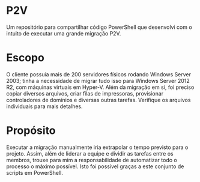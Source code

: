 # P2V
Um repositório para compartilhar código PowerShell que desenvolvi com o intuito de executar uma grande migração P2V.

# Escopo
O cliente possuía mais de 200 servidores físicos rodando Windows Server 2003; tinha a necessidade de migrar tudo isso para Windows Server 2012 R2, com máquinas virtuais em Hyper-V. Além da migração em si, foi preciso copiar diversos arquivos, criar filas de impressoras, provisionar controladores de domínios e diversas outras tarefas.  Verifique os arquivos individuais para mais detalhes.

# Propósito
Executar a migração manualmente iria extrapolar o tempo previsto para o projeto.  Assim, além de liderar a equipe e dividir as tarefas entre os membros, trouxe para mim a responsabilidade de automatizar todo o processo o máximo possível.  Isto foi possível graças a este conjunto de scripts em PowerShell.
